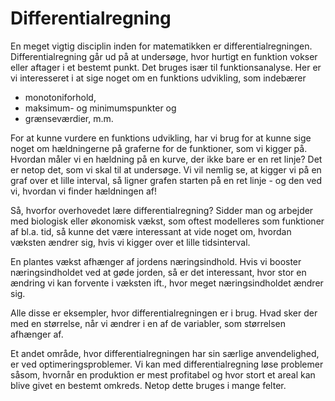 # Differentialregning

En meget vigtig disciplin inden for matematikken er differentialregningen. Differentialregning går ud på at undersøge, hvor hurtigt en funktion vokser eller aftager i et bestemt punkt. Det bruges især til funktionsanalyse. Her er vi interesseret i at sige noget om en funktions udvikling, som indebærer

* monotoniforhold,
* maksimum- og minimumspunkter og
* grænseværdier, m.m. 
  
For at kunne vurdere en funktions udvikling, har vi brug for at kunne sige noget om hældningerne på graferne for de funktioner, som vi kigger på. Hvordan måler vi en hældning på en kurve, der ikke bare er en ret linje? Det er netop det, som vi skal til at undersøge. Vi vil nemlig se, at kigger vi på en graf over et lille interval, så ligner grafen starten på en ret linje - og den ved vi, hvordan vi finder hældningen af!

Så, hvorfor overhovedet lære differentialregning? Sidder man og arbejder med biologisk eller økonomisk vækst, som oftest modelleres som funktioner af
bl.a. tid, så kunne det være interessant at vide noget om, hvordan væksten ændrer sig, hvis vi kigger
over et lille tidsinterval.

En plantes vækst afhænger af jordens næringsindhold. Hvis vi booster næringsindholdet ved at
gøde jorden, så er det interessant, hvor stor en ændring vi kan forvente i væksten ift., hvor meget næringsindholdet ændrer sig.

Alle disse er eksempler, hvor differentialregningen er i brug. Hvad sker der med en størrelse, når vi
ændrer i en af de variabler, som størrelsen afhænger af.

Et andet område, hvor differentialregningen har sin særlige anvendelighed, er ved optimeringsproblemer. Vi kan med differentialregning løse problemer såsom, hvornår en produktion er mest profitabel og hvor stort et areal kan blive givet en bestemt omkreds. Netop dette bruges i mange felter.


